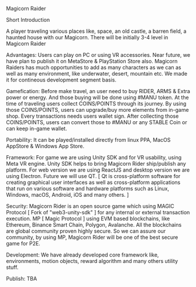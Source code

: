 Magicorn Raider

Short Introduction 

A player traveling various places like, space, an old castle, a barren field, a haunted house with our Magicorn. There will be initially 3-4 level in Magicorn Raider

Advantages: Users can play on PC or using VR accessories. Near future, we have plan to publish it on MetaStore & PlayStation Store also. Magicorn Raiders has much opportunities to add as many characters as we can as well as many environment, like underwater, desert, mountain etc. We made it for contineous development segment basis.


Gamefication: Before make travel, an user need to buy RIDER, ARMS & Extra power or energy. And those buying will be done using #MANU token. At the time of traveling users collect COINS/POINTS through its journey. By using those COINS/POINTS, users can upgrade/buy more elements from in-game shop. Every transactions needs users wallet sign.
After collecting those COINS/POINTS, users can convert those to #MANU or any STABLE Coin or can keep in-game wallet.

Portability: It can be played/installed directly from linux PPA, MacOS AppStore & Windows App Store.

Framework: For game we are using Unity SDK and for VR usability, using Meta VR engine. Unity SDK helps to bring Magicorn Rider ship/publish any platform. For web version we are using ReactJS and desktop version we are using Electron. Future we will use QT. [ Qt is cross-platform software for creating graphical user interfaces as well as cross-platform applications that run on various software and hardware platforms such as Linux, Windows, macOS, Android, iOS and many others. ]

Security: Magicorn Rider is an open source game which using MAGIC Protocol [ Fork of "web3-unity-sdk" ] for any internal or external transaction execution. MP [ Magic Protocol ] using EVM based blockchains, like Ethereum, Binance Smart Chain, Polygon, Avalanche. All the blockchains are global community proven highly secure. So we can assure our community, by using MP, Magicorn Rider will be one of the best secure game for P2E.

Development: We have already developed core framework like, environments, motion objects, reward algorithm and many others utility stuff.

Publish: TBA
